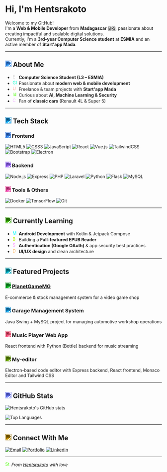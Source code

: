 # Hi, I'm **Hentsrakoto**

Welcome to my GitHub!  
I'm a **Web & Mobile Developer** from **Madagascar 🇲🇬**, passionate about creating impactful and scalable digital solutions.  
Currently, I'm a **3rd-year Computer Science student** at **ESMIA** and an active member of **Start'app Mada**.

---

## <img src="https://cdn.jsdelivr.net/npm/@fortawesome/fontawesome-free@6/svgs/solid/rocket.svg" width="20" height="20" style="filter: invert(0.8) sepia(1) saturate(5) hue-rotate(175deg);" alt="Rocket"> About Me

- <img src="https://cdn.jsdelivr.net/npm/@fortawesome/fontawesome-free@6/svgs/solid/graduation-cap.svg" width="16" height="16" style="filter: invert(0.9);" alt="Education"> **Computer Science Student (L3 – ESMIA)**  
- <img src="https://cdn.jsdelivr.net/npm/@fortawesome/fontawesome-free@6/svgs/solid/globe.svg" width="16" height="16" style="filter: invert(0.8) sepia(1) saturate(5) hue-rotate(100deg);" alt="Globe"> Passionate about **modern web & mobile development**  
- <img src="https://cdn.jsdelivr.net/npm/@fortawesome/fontawesome-free@6/svgs/solid/users.svg" width="16" height="16" style="filter: invert(0.8) sepia(1) saturate(5) hue-rotate(300deg);" alt="Users"> Freelance & team projects with **Start'app Mada**  
- <img src="https://cdn.jsdelivr.net/npm/@fortawesome/fontawesome-free@6/svgs/solid/lightbulb.svg" width="16" height="16" style="filter: invert(0.8) sepia(1) saturate(5) hue-rotate(45deg);" alt="Idea"> Curious about **AI, Machine Learning & Security**  
- <img src="https://cdn.jsdelivr.net/npm/@fortawesome/fontawesome-free@6/svgs/solid/car.svg" width="16" height="16" style="filter: invert(0.8) sepia(1) saturate(5) hue-rotate(200deg);" alt="Car"> Fan of **classic cars** (Renault 4L & Super 5)

---

## <img src="https://cdn.jsdelivr.net/npm/@fortawesome/fontawesome-free@6/svgs/solid/screwdriver-wrench.svg" width="20" height="20" style="filter: invert(0.8) sepia(1) saturate(5) hue-rotate(160deg);" alt="Tools"> Tech Stack

### <img src="https://cdn.jsdelivr.net/npm/@fortawesome/fontawesome-free@6/svgs/solid/desktop.svg" width="18" height="18" style="filter: invert(0.8) sepia(1) saturate(5) hue-rotate(180deg);" alt="Frontend"> Frontend
![HTML5](https://img.shields.io/badge/HTML5-E34F26?style=for-the-badge&logo=html5&logoColor=white)
![CSS3](https://img.shields.io/badge/CSS3-1572B6?style=for-the-badge&logo=css3&logoColor=white)
![JavaScript](https://img.shields.io/badge/JavaScript-F7DF1E?style=for-the-badge&logo=javascript&logoColor=black)
![React](https://img.shields.io/badge/React-20232A?style=for-the-badge&logo=react&logoColor=61DAFB)
![Vue.js](https://img.shields.io/badge/Vue.js-35495E?style=for-the-badge&logo=vuedotjs&logoColor=4FC08D)
![TailwindCSS](https://img.shields.io/badge/TailwindCSS-06B6D4?style=for-the-badge&logo=tailwindcss&logoColor=white)
![Bootstrap](https://img.shields.io/badge/Bootstrap-7952B3?style=for-the-badge&logo=bootstrap&logoColor=white)
![Electron](https://img.shields.io/badge/Electron-47848F?style=for-the-badge&logo=electron&logoColor=white)

### <img src="https://cdn.jsdelivr.net/npm/@fortawesome/fontawesome-free@6/svgs/solid/server.svg" width="18" height="18" style="filter: invert(0.8) sepia(1) saturate(5) hue-rotate(220deg);" alt="Backend"> Backend
![Node.js](https://img.shields.io/badge/Node.js-339933?style=for-the-badge&logo=nodedotjs&logoColor=white)
![Express](https://img.shields.io/badge/Express-000000?style=for-the-badge&logo=express&logoColor=white)
![PHP](https://img.shields.io/badge/PHP-777BB4?style=for-the-badge&logo=php&logoColor=white)
![Laravel](https://img.shields.io/badge/Laravel-FF2D20?style=for-the-badge&logo=laravel&logoColor=white)
![Python](https://img.shields.io/badge/Python-3776AB?style=for-the-badge&logo=python&logoColor=white)
![Flask](https://img.shields.io/badge/Flask-000000?style=for-the-badge&logo=flask&logoColor=white)
![MySQL](https://img.shields.io/badge/MySQL-4479A1?style=for-the-badge&logo=mysql&logoColor=white)

### <img src="https://cdn.jsdelivr.net/npm/@fortawesome/fontawesome-free@6/svgs/solid/toolbox.svg" width="18" height="18" style="filter: invert(0.8) sepia(1) saturate(5) hue-rotate(280deg);" alt="Tools"> Tools & Others
![Docker](https://img.shields.io/badge/Docker-2496ED?style=for-the-badge&logo=docker&logoColor=white)
![TensorFlow](https://img.shields.io/badge/TensorFlow-FF6F00?style=for-the-badge&logo=tensorflow&logoColor=white)
![Git](https://img.shields.io/badge/Git-F05032?style=for-the-badge&logo=git&logoColor=white)

---

## <img src="https://cdn.jsdelivr.net/npm/@fortawesome/fontawesome-free@6/svgs/solid/book-open.svg" width="20" height="20" style="filter: invert(0.8) sepia(1) saturate(5) hue-rotate(60deg);" alt="Learning"> Currently Learning

- <img src="https://cdn.jsdelivr.net/npm/@fortawesome/fontawesome-free@6/svgs/solid/mobile.svg" width="16" height="16" style="filter: invert(0.8) sepia(1) saturate(5) hue-rotate(120deg);" alt="Mobile"> **Android Development** with Kotlin & Jetpack Compose
- <img src="https://cdn.jsdelivr.net/npm/@fortawesome/fontawesome-free@6/svgs/solid/book.svg" width="16" height="16" style="filter: invert(0.8) sepia(1) saturate(5) hue-rotate(20deg);" alt="Book"> Building a **Full-featured EPUB Reader**
- <img src="https://cdn.jsdelivr.net/npm/@fortawesome/fontawesome-free@6/svgs/solid/shield-halved.svg" width="16" height="16" style="filter: invert(0.8) sepia(1) saturate(5) hue-rotate(250deg);" alt="Security"> **Authentication (Google OAuth)** & app security best practices
- <img src="https://cdn.jsdelivr.net/npm/@fortawesome/fontawesome-free@6/svgs/solid/paintbrush.svg" width="16" height="16" style="filter: invert(0.8) sepia(1) saturate(5) hue-rotate(320deg);" alt="Design"> **UI/UX design** and clean architecture

---

## <img src="https://cdn.jsdelivr.net/npm/@fortawesome/fontawesome-free@6/svgs/solid/diagram-project.svg" width="20" height="20" style="filter: invert(0.8) sepia(1) saturate(5) hue-rotate(140deg);" alt="Projects"> Featured Projects

### <img src="https://cdn.jsdelivr.net/npm/@fortawesome/fontawesome-free@6/svgs/solid/gamepad.svg" width="18" height="18" style="filter: invert(0.8) sepia(1) saturate(5) hue-rotate(80deg);" alt="Game"> [PlanetGameMG](https://planetgamemg.com)
E-commerce & stock management system for a video game shop

### <img src="https://cdn.jsdelivr.net/npm/@fortawesome/fontawesome-free@6/svgs/solid/screwdriver-wrench.svg" width="18" height="18" style="filter: invert(0.8) sepia(1) saturate(5) hue-rotate(160deg);" alt="Tools"> Garage Management System
Java Swing + MySQL project for managing automotive workshop operations

### <img src="https://cdn.jsdelivr.net/npm/@fortawesome/fontawesome-free@6/svgs/solid/music.svg" width="18" height="18" style="filter: invert(0.8) sepia(1) saturate(5) hue-rotate(300deg);" alt="Music"> Music Player Web App
React frontend with Python (Bottle) backend for music streaming

### <img src="https://cdn.jsdelivr.net/npm/@fortawesome/fontawesome-free@6/svgs/solid/code.svg" width="18" height="18" style="filter: invert(0.8) sepia(1) saturate(5) hue-rotate(40deg);" alt="Code"> My-editor
Electron-based code editor with Express backend, React frontend, Monaco Editor and Tailwind CSS

---

## <img src="https://cdn.jsdelivr.net/npm/@fortawesome/fontawesome-free@6/svgs/solid/chart-simple.svg" width="20" height="20" style="filter: invert(0.8) sepia(1) saturate(5) hue-rotate(200deg);" alt="Stats"> GitHub Stats

![Hentsrakoto's GitHub stats](https://github-readme-stats.vercel.app/api?username=hentsrakoto&show_icons=true&theme=radical)

![Top Languages](https://github-readme-stats.vercel.app/api/top-langs/?username=hentsrakoto&layout=compact&theme=radical)

---

## <img src="https://cdn.jsdelivr.net/npm/@fortawesome/fontawesome-free@6/svgs/solid/envelope.svg" width="20" height="20" style="filter: invert(0.8) sepia(1) saturate(5) hue-rotate(10deg);" alt="Contact"> Connect With Me

[![Email](https://img.shields.io/badge/Email-D14836?style=for-the-badge&logo=gmail&logoColor=white)](mailto:rakotonavalonahents@gmail.com)
[![Portfolio](https://img.shields.io/badge/Portfolio-000000?style=for-the-badge&logo=vercel&logoColor=white)](https://hentsrakoto.netlify.app/)
[![LinkedIn](https://img.shields.io/badge/LinkedIn-0077B5?style=for-the-badge&logo=linkedin&logoColor=white)](https://www.linkedin.com/in/hentsrakoto/)

---

<img src="https://cdn.jsdelivr.net/npm/@fortawesome/fontawesome-free@6/svgs/solid/star.svg" width="16" height="16" style="filter: invert(0.8) sepia(1) saturate(5) hue-rotate(45deg);" alt="Star"> *From [Hentsrakoto](https://github.com/hentsrakoto) with love*
